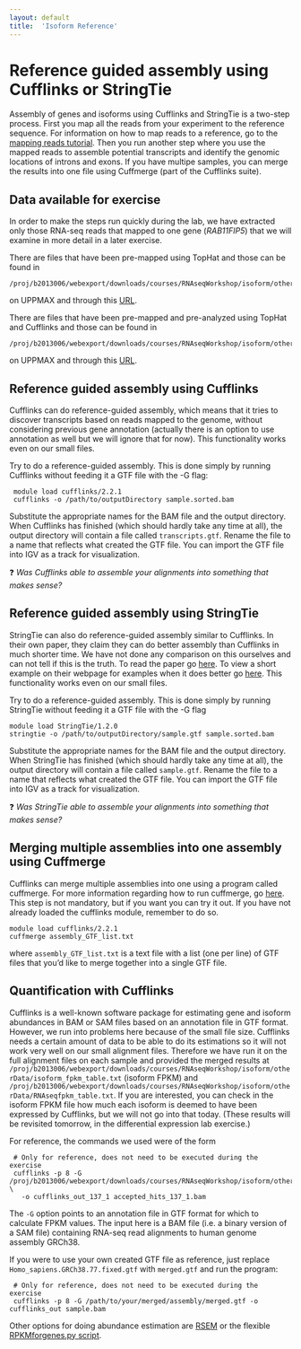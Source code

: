```yaml
---
layout: default
title:  'Isoform Reference'
---
```


# Reference guided assembly using Cufflinks or StringTie

Assembly of genes and isoforms using Cufflinks and StringTie is a two-step process. 
First you map all the reads from your experiment to the reference sequence. For information on how to map reads to a reference, go to the [mapping reads tutorial](mapping_reads). Then you run another step where you use the mapped reads to assemble potential transcripts and identify the genomic locations of introns and exons.  If you have multipe samples, you can merge the results into one file using Cuffmerge (part of the Cufflinks suite).


## Data available for exercise

In order to make the steps run quickly during the lab, we have extracted only those RNA-seq reads that mapped to one gene (*RAB11FIP5*)
that we will examine in more detail in a later exercise. 

There are files that have been pre-mapped using TopHat and those can be found in

	/proj/b2013006/webexport/downloads/courses/RNAseqWorkshop/isoform/otherData/refBasedAssembly/RAB11FIP5/BAMfiles

on UPPMAX and through this [URL](https://export.uppmax.uu.se/b2013006/downloads/courses/RNAseqWorkshop/otherData/refBasedAssembly/RAB11FIP5/BAMfiles).

There are files that have been pre-mapped and pre-analyzed using TopHat and Cufflinks and those can be found in

	/proj/b2013006/webexport/downloads/courses/RNAseqWorkshop/isoform/otherData/refBasedAssembly/RAB11FIP5/GTFfiles
	
on UPPMAX and through this [URL](https://export.uppmax.uu.se/b2013006/downloads/courses/RNAseqWorkshop/isoform/otherData/refBasedAssembly/RAB11FIP5/GTFfiles).
 

## Reference guided assembly using Cufflinks

Cufflinks can do reference-guided assembly, which means that it tries to discover transcripts based on reads mapped to the genome, without considering previous gene annotation (actually there is an option to use annotation as well but we will ignore that for now).
This functionality works even on our small files.

Try to do a reference-guided assembly. This is done simply by running Cufflinks 
without feeding it a GTF file with the -G flag:

     module load cufflinks/2.2.1
     cufflinks -o /path/to/outputDirectory sample.sorted.bam

Substitute the appropriate names for the BAM file and the output directory. When 
Cufflinks has finished (which should hardly take any time at all), the output 
directory will contain a file called ``transcripts.gtf``. Rename the file to a 
name that reflects what created the GTF file.  You can import the GTF file into
IGV as a track for visualization.

&#10067; *Was Cufflinks able to assemble your alignments into something that makes sense?*
 
 
## Reference guided assembly using StringTie

StringTie can also do reference-guided assembly similar to Cufflinks. In their own paper, they claim they can do better assembly than Cufflinks in much shorter time. We have not done any comparison on this ourselves and can not tell if this is the truth. To read the paper go [here](http://www.nature.com/nbt/journal/vaop/ncurrent/full/nbt.3122.html). To view a short example on their webpage for examples when it does better go [here](http://ccb.jhu.edu/software/stringtie/#tab3). This functionality works even on our small files.  

Try to do a reference-guided assembly. This is done simply by running StringTie 
without feeding it a GTF file with the -G flag

	module load StringTie/1.2.0
	stringtie -o /path/to/outputDirectory/sample.gtf sample.sorted.bam

Substitute the appropriate names for the BAM file and the output directory. When 
StringTie has finished (which should hardly take any time at all), the output 
directory will contain a file called ``sample.gtf``. Rename the file to a 
name that reflects what created the GTF file.  You can import the GTF file into
IGV as a track for visualization.

&#10067; *Was StringTie able to assemble your alignments into something that makes sense?*
 

## Merging multiple assemblies into one assembly using Cuffmerge

Cufflinks can merge multiple assemblies into one using a program called cuffmerge. For more information regarding how to run cuffmerge, go [here](http://cole-trapnell-lab.github.io/cufflinks/cuffmerge/). 
This step is not mandatory, but if you want you can try it out. If you have not already loaded the cufflinks module, remember to do so. 

    module load cufflinks/2.2.1
	cuffmerge assembly_GTF_list.txt
	
where ``assembly_GTF_list.txt`` is a text file with a list (one per line) of GTF files that you’d like to merge together into a single GTF file.


## Quantification with Cufflinks

Cufflinks is a well-known software package for estimating gene and isoform abundances in BAM or SAM files based on an annotation file in GTF format. However, we run into problems here because of the small file size. Cufflinks needs a certain amount of data to be able to do its estimations so it will not work very well on our small alignment files. Therefore we have run it on the full alignment files on each sample and provided the merged results at ``/proj/b2013006/webexport/downloads/courses/RNAseqWorkshop/isoform/otherData/isoform_fpkm_table.txt``
(isoform FPKM) and ``/proj/b2013006/webexport/downloads/courses/RNAseqWorkshop/isoform/otherData/RNAseqfpkm_table.txt``.
If you are interested, you can check in the isoform FPKM file how much each isoform 
is deemed to have been expressed by Cufflinks, but we will not go into that today. 
(These results will be revisited tomorrow, in the differential expression lab exercise.)

For reference, the commands we used were of the form

     # Only for reference, does not need to be executed during the exercise
     cufflinks -p 8 -G /proj/b2013006/webexport/downloads/courses/RNAseqWorkshop/isoform/otherData/Homo_sapiens.GRCh38.77.fixed.gtf \
	   -o cufflinks_out_137_1 accepted_hits_137_1.bam

The ``-G`` option points to an annotation file in GTF format for which to calculate
FPKM values. The input here is a BAM file (i.e. a binary version of a SAM file) containing RNA-seq read alignments to human genome assembly GRCh38.  

If you were to use your own created GTF file as reference, just replace ``Homo_sapiens.GRCh38.77.fixed.gtf`` with ``merged.gtf`` and run the program:

     # Only for reference, does not need to be executed during the exercise
     cufflinks -p 8 -G /path/to/your/merged/assembly/merged.gtf -o cufflinks_out sample.bam

Other options for doing abundance estimation are [RSEM](http://deweylab.biostat.wisc.edu/rsem/) or the flexible [RPKMforgenes.py script](http://sandberg.cmb.ki.se/media/data/rnaseq/instructions-rpkmforgenes.html).








